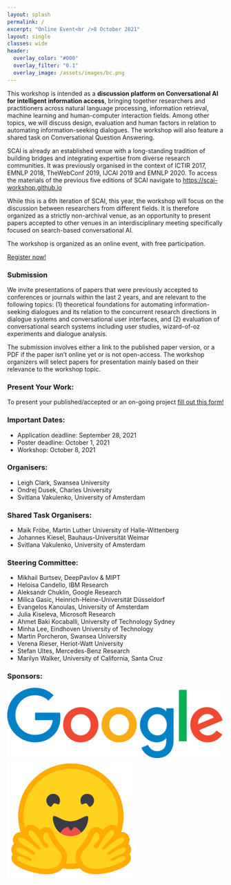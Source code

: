 ```yaml
---
layout: splash
permalink: /
excerpt: "Online Event<br />8 October 2021"
layout: single
classes: wide
header:
  overlay_color: "#000"
  overlay_filter: "0.1"
  overlay_image: /assets/images/bc.png
---
```



<!-- ### Workshop overview: -->

This workshop is intended as a **discussion platform on Conversational AI for intelligent information access**, bringing together researchers and practitioners across natural language processing, information retrieval, machine learning and human-computer interaction fields. Among other topics, we will discuss design, evaluation and human factors in relation to automating information-seeking dialogues. The workshop will also feature a shared task on Conversational Question Answering.

SCAI is already an established venue with a long-standing tradition of building bridges and integrating expertise from diverse research communities. It was previously organised in the context of ICTIR 2017, EMNLP 2018, TheWebConf 2019, IJCAI 2019 and EMNLP 2020. To access the materials of the previous five editions of SCAI navigate to <https://scai-workshop.github.io>

While this is a 6th iteration of SCAI, this year, the workshop will focus on the discussion between researchers from different fields. It is therefore organized as a strictly non-archival venue, as an opportunity to present papers accepted to other venues in an interdisciplinary meeting specifically focused on search-based conversational AI.

The workshop is organized as an online event, with free participation.


[Register now!](https://www.eventbrite.com/e/scai21-tickets-167871384831)


### Submission

We invite presentations of papers that were previously accepted to conferences or journals within the last 2 years, and are relevant to the following topics: (1) theoretical foundations for automating information-seeking dialogues and its relation to the concurrent research directions in dialogue systems and conversational user interfaces, and (2) evaluation of conversational search systems including user studies, wizard-of-oz experiments and dialogue analysis.

The submission involves either a link to the published paper version, or a PDF if the paper isn’t online yet or is not open-access. The workshop organizers will select papers for presentation mainly based on their relevance to the workshop topic.


### Present Your Work:

To present your published/accepted or an on-going project [fill out this form!](https://forms.gle/CSCch2FBRT9V84gA8) 


### Important Dates:

* Application deadline: September 28, 2021
* Poster deadline: October 1, 2021
* Workshop: October 8, 2021

### Organisers:

* Leigh Clark, Swansea University
* Ondrej Dusek, Charles University
* Svitlana Vakulenko, University of Amsterdam

### Shared Task Organisers:

* Maik Fröbe, Martin Luther University of Halle-Wittenberg
* Johannes Kiesel, Bauhaus-Universität Weimar
* Svitlana Vakulenko, University of Amsterdam

### Steering Committee:

* Mikhail Burtsev, DeepPavlov & MIPT
* Heloisa Candello, IBM Research
* Aleksandr Chuklin, Google Research
* Milica Gasic, Heinrich-Heine-Universität Düsseldorf
* Evangelos Kanoulas, University of Amsterdam
* Julia Kiseleva, Microsoft Research
* Ahmet Baki Kocaballi, University of Technology Sydney
* Minha Lee, Eindhoven University of Technology
* Martin Porcheron, Swansea University
* Verena Rieser, Heriot-Watt University
* Stefan Ultes, Mercedes-Benz Research
* Marilyn Walker, University of California, Santa Cruz

### Sponsors:

<img src="/assets/images/google.png" alt="Google" width="500"/>  
<img src="/assets/images/huggingface.png" alt="HuggingFace" width="300"/>
